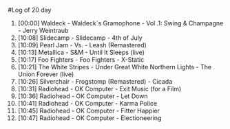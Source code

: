 #Log of 20 day

1. [00:00] Waldeck - Waldeck´s Gramophone - Vol .1: Swing & Champagne - Jerry Weintraub
1. [10:08] Slidecamp - Slidecamp - 4th of July
1. [10:09] Pearl Jam - Vs. - Leash (Remastered)
1. [10:13] Metallica - S&M - Until It Sleeps (live)
1. [10:17] Foo Fighters - Foo Fighters - X-Static
1. [10:21] The White Stripes - Under Great White Northern Lights - The Union Forever (live)
1. [10:26] Silverchair - Frogstomp (Remastered) - Cicada
1. [10:31] Radiohead - OK Computer - Exit Music (for a Film)
1. [10:36] Radiohead - OK Computer - Let Down
1. [10:41] Radiohead - OK Computer - Karma Police
1. [10:45] Radiohead - OK Computer - Fitter Happier
1. [10:47] Radiohead - OK Computer - Electioneering

